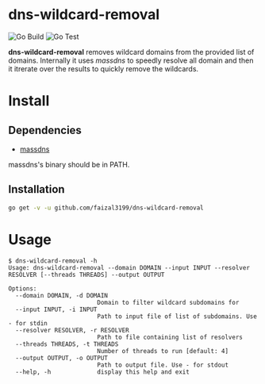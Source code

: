 # dns-wildcard-removal
![Go Build](https://github.com/faizal3199/dns-wildcard-removal/workflows/Go%20Build/badge.svg)
![Go Test](https://github.com/faizal3199/dns-wildcard-removal/workflows/Go%20Test/badge.svg)

**dns-wildcard-removal** removes wildcard domains from the provided list of domains. Internally it uses *massdns* to speedly resolve all domain and then it itrerate over the results to quickly remove the wildcards.

# Install
## Dependencies
* [massdns](github.com/blechschmidt/massdns)

massdns's binary should be in PATH.

## Installation

```bash
go get -v -u github.com/faizal3199/dns-wildcard-removal
```

# Usage

```
$ dns-wildcard-removal -h
Usage: dns-wildcard-removal --domain DOMAIN --input INPUT --resolver RESOLVER [--threads THREADS] --output OUTPUT

Options:
  --domain DOMAIN, -d DOMAIN
                         Domain to filter wildcard subdomains for
  --input INPUT, -i INPUT
                         Path to input file of list of subdomains. Use - for stdin
  --resolver RESOLVER, -r RESOLVER
                         Path to file containing list of resolvers
  --threads THREADS, -t THREADS
                         Number of threads to run [default: 4]
  --output OUTPUT, -o OUTPUT
                         Path to output file. Use - for stdout
  --help, -h             display this help and exit
```
